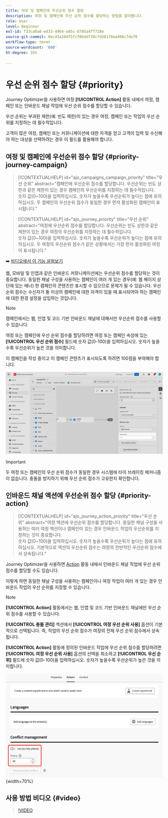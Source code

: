 ```yaml
---
title: 여정 및 캠페인에 우선순위 점수 할당
description: 여정 및 캠페인에 우선 순위 점수를 할당하는 방법을 알아봅니다.
role: User
level: Beginner
exl-id: f33ca0a8-ed33-4964-a85c-8705a4ff728e
source-git-commit: 0ec43a204f5fcf0bddf38cfd381f0ea496c7de70
workflow-type: tm+mt
source-wordcount: '608'
ht-degree: 35%

---
```


# 우선 순위 점수 할당 {#priority}

Journey Optimizer을 사용하면 여정 **[!UICONTROL Action]** 활동 내에서 여정, 캠페인 또는 인바운드 채널 작업에 우선 순위 점수를 할당할 수 있습니다.

우선 순위는 부과된 제한(예: 빈도 제한)이 있는 경우 여정, 캠페인 또는 작업의 우선 순위를 지정하는 데 필수적입니다.

고객이 많은 여정, 캠페인 또는 커뮤니케이션에 대한 자격을 얻고 고객이 입력 및 수신해야 하는 대상을 선택하려는 경우 이 필드를 활용해야 합니다.

## 여정 및 캠페인에 우선순위 점수 할당 {#priority-journey-campaign}

>[!CONTEXTUALHELP]
>id="ajo_campaigns_campaign_priority"
>title="우선 순위"
>abstract="캠페인에 우선순위 점수를 할당합니다. 우선순위는 빈도 상한과 같은 제한이 있는 경우 캠페인의 우선순위를 지정하는 데 필수적입니다.</br>숫자 값(0~100)을 입력하십시오. 숫자가 높을수록 우선순위가 높다는 점에 유의하십시오. 두 캠페인의 우선순위 점수가 동일한 경우 먼저 활성화된 캠페인이 표시됩니다."

>[!CONTEXTUALHELP]
>id="ajo_journey_priority"
>title="우선 순위"
>abstract="여정에 우선순위 점수를 할당합니다. 우선순위는 빈도 상한과 같은 제한이 있는 경우 여정의 우선순위를 지정하는 데 필수적입니다.</br>숫자 값(0~100)을 입력하십시오. 숫자가 높을수록 우선순위가 높다는 점에 유의하십시오. 두 여정의 우선순위 점수가 같은 상황에서는 가장 먼저 활성화된 여정이 표시됩니다."

➡️ [비디오에서 이 기능 살펴보기](#video)

웹, 모바일 및 인앱과 같은 인바운드 커뮤니케이션에는 우선순위 점수를 할당하는 것이 중요합니다. 동일한 채널 구성을 사용하는 캠페인이 여러 개 있는 경우(예: 웹 페이지 상단에 있는 배너) 한 캠페인의 콘텐츠만 표시할 수 있으므로 문제가 될 수 있습니다. 우선 순위 점수는 수신자가 둘 이상의 캠페인에 대한 자격이 있을 때 표시되어야 하는 캠페인에 대한 환경 설정을 삽입하는 것입니다.

>[!NOTE]
>
>캠페인에서는 웹, 인앱 및 코드 기반 인바운드 채널에 대해서만 우선순위 점수를 사용할 수 있습니다.

여정 또는 캠페인에 우선 순위 점수를 할당하려면 여정 또는 캠페인 속성에 있는 **[!UICONTROL 우선 순위 점수]** 필드에 숫자 값(0-100)을 입력하십시오. 숫자가 높을수록 우선순위가 높은 것을 의미합니다.

이 캠페인을 작성 중이고 이 캠페인 콘텐츠가 표시되도록 하려면 100점을 부여해야 합니다.

![](assets/priority-score.png)

>[!IMPORTANT]
>
>두 여정 또는 캠페인의 우선 순위 점수가 동일한 경우 시스템에 타이 브레이킹 메커니즘이 없습니다. 충돌을 방지하기 위해 우선 순위 점수가 고유한지 확인합니다.

## 인바운드 채널 액션에 우선순위 점수 할당 {#priority-action}

>[!CONTEXTUALHELP]
>id="ajo_journey_action_priority"
>title="우선 순위"
>abstract="여정 액션에 우선순위 점수를 할당합니다. 동일한 채널 구성을 사용하는 여러 여정 액션이나 캠페인이 있는 경우 인바운드 작업의 우선순위를 지정하는 것이 중요합니다.</br>숫자 값(0~100)을 입력하십시오. 숫자가 높을수록 우선순위가 높다는 점에 유의하십시오. 기본적으로 액션의 우선순위 점수는 여정의 전반적인 우선순위 점수에서 상속됩니다."

Journey Optimizer을 사용하면 [Action](../building-journeys/journey-action.md) 활동 내에서 인바운드 채널 작업에 우선 순위 점수를 할당할 수도 있습니다.

이렇게 하면 동일한 채널 구성을 사용하는 캠페인이나 여정 작업이 여러 개 있는 경우 인바운드 작업의 우선 순위를 지정할 수 있습니다.

>[!NOTE]
>
>**[!UICONTROL Action]** 활동에서는 웹, 인앱 및 코드 기반 인바운드 채널에만 우선 순위 점수를 사용할 수 있습니다.

**[!UICONTROL 충돌 관리]** 섹션에서 **[!UICONTROL 여정 우선 순위 사용]** 옵션이 기본적으로 선택됩니다. 즉, 작업의 우선 순위 점수가 여정의 전체 우선 순위 점수에서 상속됩니다.

**[!UICONTROL Action]** 활동에 정의된 인바운드 작업에 우선 순위 점수를 할당하려면 **[!UICONTROL 여정 우선 순위 사용]** 옵션의 선택을 취소하고 **[!UICONTROL 우선 순위]** 필드에 숫자 값(0-100)을 입력하십시오. 숫자가 높을수록 우선순위가 높은 것을 의미합니다.

![](assets/action-journey-priority-score.png){width=70%}

## 사용 방법 비디오 {#video}

>[!VIDEO](https://video.tv.adobe.com/v/3435529?quality=12)
